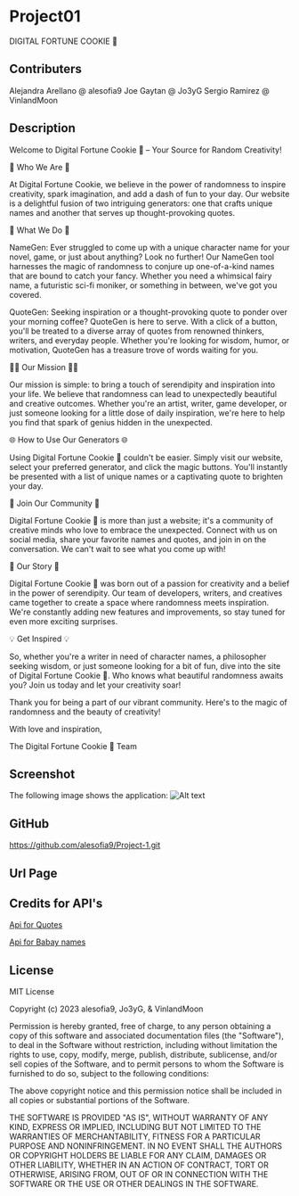 # Project01

DIGITAL FORTUNE COOKIE 🥠

## Contributers

Alejandra Arellano @ alesofia9
Joe Gaytan         @ Jo3yG
Sergio Ramirez     @ VinlandMoon

## Description

Welcome to Digital Fortune Cookie 🥠 – Your Source for Random Creativity!

🌟 Who We Are 🌟

At Digital Fortune Cookie, we believe in the power of randomness to inspire creativity, spark imagination, and add a dash of fun to your day. Our website is a delightful fusion of two intriguing generators: one that crafts unique names and another that serves up thought-provoking quotes.

🔮 What We Do 🔮

NameGen:
Ever struggled to come up with a unique character name for your novel, game, or just about anything? Look no further! Our NameGen tool harnesses the magic of randomness to conjure up one-of-a-kind names that are bound to catch your fancy. Whether you need a whimsical fairy name, a futuristic sci-fi moniker, or something in between, we've got you covered.

QuoteGen:
Seeking inspiration or a thought-provoking quote to ponder over your morning coffee? QuoteGen is here to serve. With a click of a button, you'll be treated to a diverse array of quotes from renowned thinkers, writers, and everyday people. Whether you're looking for wisdom, humor, or motivation, QuoteGen has a treasure trove of words waiting for you.

🧞‍♀️ Our Mission 🧞‍♂️

Our mission is simple: to bring a touch of serendipity and inspiration into your life. We believe that randomness can lead to unexpectedly beautiful and creative outcomes. Whether you're an artist, writer, game developer, or just someone looking for a little dose of daily inspiration, we're here to help you find that spark of genius hidden in the unexpected.

🌐 How to Use Our Generators 🌐

Using Digital Fortune Cookie 🥠 couldn't be easier. Simply visit our website, select your preferred generator, and click the magic buttons. You'll instantly be presented with a list of unique names or a captivating quote to brighten your day.

🚀 Join Our Community 🚀

Digital Fortune Cookie 🥠 is more than just a website; it's a community of creative minds who love to embrace the unexpected. Connect with us on social media, share your favorite names and quotes, and join in on the conversation. We can't wait to see what you come up with!

📜 Our Story 📜

Digital Fortune Cookie 🥠 was born out of a passion for creativity and a belief in the power of serendipity. Our team of developers, writers, and creatives came together to create a space where randomness meets inspiration. We're constantly adding new features and improvements, so stay tuned for even more exciting surprises.

💡 Get Inspired 💡

So, whether you're a writer in need of character names, a philosopher seeking wisdom, or just someone looking for a bit of fun, dive into the site of Digital Fortune Cookie 🥠. Who knows what beautiful randomness awaits you? Join us today and let your creativity soar!

Thank you for being a part of our vibrant community. Here's to the magic of randomness and the beauty of creativity!

With love and inspiration,

The Digital Fortune Cookie 🥠 Team


## Screenshot
The following image shows the application:
![Alt text](/Screenshot%202023-10-09%20at%2010.24.07 PM.png)







## GitHub
https://github.com/alesofia9/Project-1.git
## Url Page


## Credits for API's
[Api for Quotes ](https://rapidapi.com/martin.svoboda/api/quotes15/)

[Api for Babay names](https://rapidapi.com/apininjas/api/baby-names-by-api-ninjas/)

## License

MIT License

Copyright (c) 2023 alesofia9, Jo3yG, & VinlandMoon

Permission is hereby granted, free of charge, to any person obtaining a copy
of this software and associated documentation files (the "Software"), to deal
in the Software without restriction, including without limitation the rights
to use, copy, modify, merge, publish, distribute, sublicense, and/or sell
copies of the Software, and to permit persons to whom the Software is
furnished to do so, subject to the following conditions:

The above copyright notice and this permission notice shall be included in all
copies or substantial portions of the Software.

THE SOFTWARE IS PROVIDED "AS IS", WITHOUT WARRANTY OF ANY KIND, EXPRESS OR
IMPLIED, INCLUDING BUT NOT LIMITED TO THE WARRANTIES OF MERCHANTABILITY,
FITNESS FOR A PARTICULAR PURPOSE AND NONINFRINGEMENT. IN NO EVENT SHALL THE
AUTHORS OR COPYRIGHT HOLDERS BE LIABLE FOR ANY CLAIM, DAMAGES OR OTHER
LIABILITY, WHETHER IN AN ACTION OF CONTRACT, TORT OR OTHERWISE, ARISING FROM,
OUT OF OR IN CONNECTION WITH THE SOFTWARE OR THE USE OR OTHER DEALINGS IN THE
SOFTWARE.
